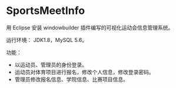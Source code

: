 # SportsMeetInfo
用 Eclipse 安装 windowbuilder 插件编写的可视化运动会信息管理系统。

运行环境： JDK1.8，MySQL 5.6。

功能：

- 以运动员、管理员的身份登录。
- 运动员对体育项目进行报名，修改个人信息，修改登录密码。
- 管理员修改报名信息、学院信息、比赛项目信息。

